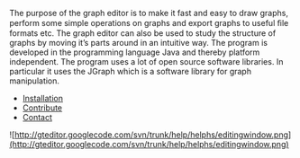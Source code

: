 The purpose of the graph editor is to make it fast and easy to draw graphs, perform some simple operations on graphs and export graphs to useful ﬁle formats etc. The graph editor can also be used to study the structure of graphs by moving it’s parts around in an intuitive way. The program is developed in the programming language Java and thereby platform independent. The program uses a lot of open source software libraries. In particular it uses the JGraph which is a software library for graph manipulation.

  * [Installation](Installation.md)
  * [Contribute](Contribute.md)
  * [Contact](Contact.md)

![http://gteditor.googlecode.com/svn/trunk/help/helphs/editingwindow.png](http://gteditor.googlecode.com/svn/trunk/help/helphs/editingwindow.png)